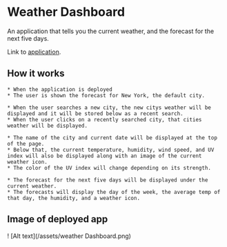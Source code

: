 # Weather Dashboard

An application that tells you the current weather, and the forecast for the next five days.

Link to [application](https://crystajeffcoat.github.io/Weather-Dashboard/).

## How it works

```
* When the application is deployed 
* The user is shown the forecast for New York, the default city.

* When the user searches a new city, the new citys weather will be displayed and it will be stored below as a recent search.
* When the user clicks on a recently searched city, that cities weather will be displayed.

* The name of the city and current date will be displayed at the top of the page.
* Below that, the current temperature, humidity, wind speed, and UV index will also be displayed along with an image of the current weather icon.
* The color of the UV index will change depending on its strength.

* The forecast for the next five days will be displayed under the current weather.
* The forecasts will display the day of the week, the average temp of that day, the humidity, and a weather icon.

```


## Image of deployed app
! [Alt text](/assets/weather Dashboard.png)

